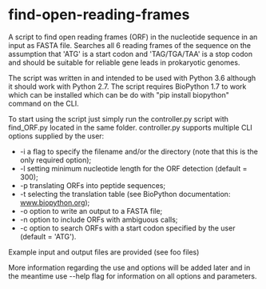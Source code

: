# find-open-reading-frames
A script to find open reading frames (ORF) in the nucleotide sequence in an input as FASTA file. Searches all 6 reading frames of the sequence on the assumption that 'ATG' is a start codon and 'TAG/TGA/TAA' is a stop codon and should be suitable for reliable gene leads in prokaryotic genomes.

The script was written in and intended to be used with Python 3.6 although it should work with Python 2.7.
The script requires BioPython 1.7 to work which can be installed which can be do with "pip install biopython" command on the CLI.

To start using the script just simply run the controller.py script with find_ORF.py located in the same folder.
controller.py supports multiple CLI options supplied by the user:

* -i <file name> a flag to specify the filename and/or the directory (note that this is the only required option);
* -l <number> setting minimum nucleotide length for the ORF detection (default = 300);
* -p translating ORFs into peptide sequences;
* -t <number> selecting the translation table (see BioPython documentation: www.biopython.org);
* -o option to write an output to a FASTA file;
* -n option to include ORFs with ambiguous calls;
* -c <codon> option to search ORFs with a start codon specified by the user (default = 'ATG').

Example input and output files are provided (see foo files)

More information regarding the use and options will be added later and in the meantime use --help flag for information on all options and parameters.

